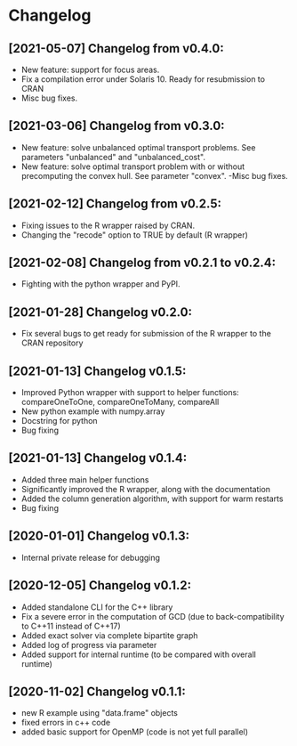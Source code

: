 # Changelog

## [2021-05-07] Changelog from v0.4.0:

- New feature: support for focus areas.
- Fix a compilation error under Solaris 10. Ready for resubmission to CRAN
- Misc bug fixes.


## [2021-03-06] Changelog from v0.3.0:

- New feature: solve unbalanced optimal transport problems. See parameters "unbalanced" and "unbalanced_cost".
- New feature: solve optimal transport problem with or without precomputing the convex hull. See parameter "convex".
-Misc bug fixes.


## [2021-02-12] Changelog from v0.2.5:

- Fixing issues to the R wrapper raised by CRAN.
- Changing the "recode" option to TRUE by default (R wrapper)


## [2021-02-08] Changelog from v0.2.1 to v0.2.4:

- Fighting with the python wrapper and PyPI.


## [2021-01-28] Changelog v0.2.0:

- Fix several bugs to get ready for submission of the R wrapper to the CRAN repository


## [2021-01-13] Changelog v0.1.5:

- Improved Python wrapper with support to helper functions: compareOneToOne, compareOneToMany, compareAll
- New python example with numpy.array
- Docstring for python
- Bug fixing


## [2021-01-13] Changelog v0.1.4:

- Added three main helper functions
- Significantly improved the R wrapper, along with the documentation
- Added the column generation algorithm, with support for warm restarts
- Bug fixing


## [2020-01-01] Changelog v0.1.3:

- Internal private release for debugging


## [2020-12-05] Changelog v0.1.2:

- Added standalone CLI for the C++ library
- Fix a severe error in the computation of GCD (due to back-compatibility to C++11 instead of C++17)
- Added exact solver via complete bipartite graph
- Added log of progress via parameter
- Added support for internal runtime (to be compared with overall runtime)


## [2020-11-02] Changelog v0.1.1:

- new R example using "data.frame" objects
- fixed errors in c++ code
- added basic support for OpenMP (code is not yet full parallel)
